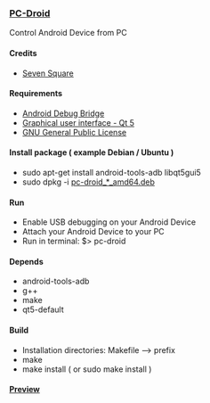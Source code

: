 ### [PC-Droid](https://github.com/vl-nix/pc-droid)

Control Android Device from PC


#### Credits
* [Seven Square](https://github.com/yangh/sevensquare)


#### Requirements

* [Android Debug Bridge](https://android.googlesource.com/platform/system/core)
* [Graphical user interface - Qt 5](http://qt-project.org/)
* [GNU General Public License](http://www.gnu.org/licenses/gpl.html)


#### Install package ( example Debian / Ubuntu )

* sudo apt-get install android-tools-adb libqt5gui5
* sudo dpkg -i [pc-droid_*_amd64.deb](https://github.com/vl-nix/pc-droid/releases/latest)


#### Run
* Enable USB debugging on your Android Device
* Attach your Android Device to your PC
* Run in terminal: $> pc-droid


#### Depends

* android-tools-adb
* g++
* make
* qt5-default


#### Build
 
  * Installation directories: Makefile --> prefix
  * make
  * make install ( or sudo make install )


#### [Preview](https://www.pling.com/p/1305829/)
